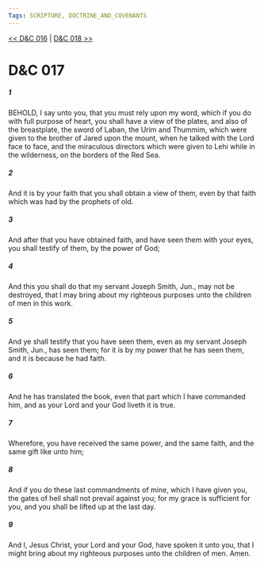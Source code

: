 ```yaml
---
Tags: SCRIPTURE, DOCTRINE_AND_COVENANTS
---
```


[<< D&C 016](DOCTRINE_AND_COVENANTS/D&C_016.md) | [D&C 018 >>](DOCTRINE_AND_COVENANTS/D&C_018.md)

# D&C 017

##### 1
 BEHOLD, I say unto you, that you must rely upon my word, which if you do with full purpose of heart, you shall have a view of the plates, and also of the breastplate, the sword of Laban, the Urim and Thummim, which were given to the brother of Jared upon the mount, when he talked with the Lord face to face, and the miraculous directors which were given to Lehi while in the wilderness, on the borders of the Red Sea.
##### 2
 And it is by your faith that you shall obtain a view of them, even by that faith which was had by the prophets of old.
##### 3
 And after that you have obtained faith, and have seen them with your eyes, you shall testify of them, by the power of God;
##### 4
 And this you shall do that my servant Joseph Smith, Jun., may not be destroyed, that I may bring about my righteous purposes unto the children of men in this work.
##### 5
 And ye shall testify that you have seen them, even as my servant Joseph Smith, Jun., has seen them; for it is by my power that he has seen them, and it is because he had faith.
##### 6
 And he has translated the book, even that part which I have commanded him, and as your Lord and your God liveth it is true.
##### 7
 Wherefore, you have received the same power, and the same faith, and the same gift like unto him;
##### 8
 And if you do these last commandments of mine, which I have given you, the gates of hell shall not prevail against you; for my grace is sufficient for you, and you shall be lifted up at the last day.
##### 9
 And I, Jesus Christ, your Lord and your God, have spoken it unto you, that I might bring about my righteous purposes unto the children of men. Amen.
